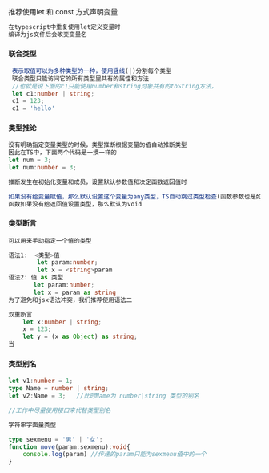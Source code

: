 推荐使用let 和 const 方式声明变量

```js
在typescript中重复使用let定义变量时
编译为js文件后会改变变量名
```



#### 联合类型

```typescript
 表示取值可以为多种类型的一种，使用竖线(|)分割每个类型
 联合类型只能访问它的所有类型里共有的属性和方法
 //也就是说下面的c1只能使用number和string对象共有的toString方法， 
 let c1:number | string;
 c1 = 123;
 c1 = 'hello'
```



#### 类型推论

```typescript
没有明确指定变量类型的时候，类型推断根据变量的值自动推断类型
因此在TS中，下面两个代码是一摸一样的
let num = 3;
let num:number = 3;

推断发生在初始化变量和成员，设置默认参数值和决定函数返回值时

如果没有给变量赋值，那么默认设置这个变量为any类型，TS自动跳过类型检查(函数参数也是如此)
函数如果没有给返回值设置类型，那么默认为void
```



#### 类型断言

```typescript
可以用来手动指定一个值的类型

语法1:  <类型>值  
		let param:number;
		let x = <string>param
语法2: 值 as 类型
	   let param:number;
	   let x = param as string
为了避免和jsx语法冲突，我们推荐使用语法二

双重断言
	let x:number | string;
	x = 123;
	let y = (x as Object) as string;
当
```



#### 类型别名

```typescript
let v1:number = 1;
type Name = number | string;
let v2:Name = 3;   //此时Name为 number|string 类型的别名

//工作中尽量使用接口来代替类型别名

字符串字面量类型

type sexmenu = '男' | '女';
function move(param:sexmenu):void{
    console.log(param) //传递的param只能为sexmenu值中的一个
}
```

